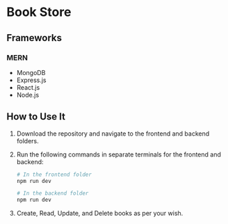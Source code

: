 # Book Store

## Frameworks
### MERN
- MongoDB
- Express.js
- React.js
- Node.js

## How to Use It

1. Download the repository and navigate to the frontend and backend folders.
   
2. Run the following commands in separate terminals for the frontend and backend:

    ```sh
    # In the frontend folder
    npm run dev
    ```

    ```sh
    # In the backend folder
    npm run dev
    ```

3. Create, Read, Update, and Delete books as per your wish.
